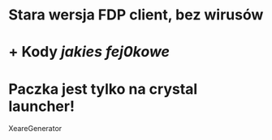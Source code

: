# Stara wersja FDP client, bez wirusów
# + Kody *jakies fej0kowe* 
# Paczka jest tylko na crystal launcher!
XeareGenerator
